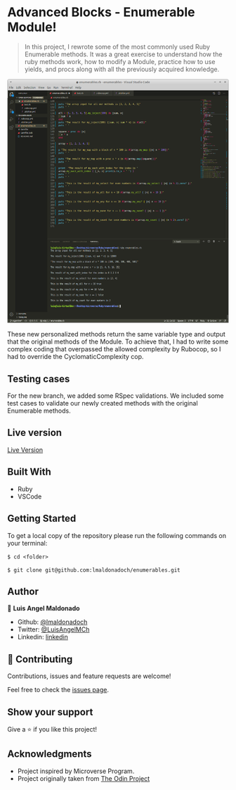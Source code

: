 # Advanced Blocks - Enumerable Module!

> In this project, I rewrote some of the most commonly used Ruby Enumerable methods. It was a great exercise to understand how the ruby methods work, how to modify a Module, practice how to use yields, and procs along with all the previously acquired knowledge.

![screenshot](images/screenshot1.png)

These new personalized methods return the same variable type and output that the original methods of the Module. To achieve that, I had to write some complex coding that overpassed the allowed complexity by Rubocop, so I had to override the CyclomaticComplexity cop.

## Testing cases

For the new branch, we added some RSpec validations. We included some test cases to validate our newly created methods with the original Enumerable methods.

## Live version

[Live Version](https://repl.it/@lmaldonadoch/Enumerable-methods)

## Built With

- Ruby
- VSCode

## Getting Started

To get a local copy of the repository please run the following commands on your terminal:

```
$ cd <folder>
```

```
$ git clone git@github.com:lmaldonadoch/enumerables.git
```

## Author

👤 **Luis Angel Maldonado**

- Github: [@lmaldonadoch](https://github.com/lmaldonadoch)
- Twitter: [@LuisAngelMCh](https://twitter.com/LuisAngelMCh)
- Linkedin: [linkedin](https://www.linkedin.com/in/luis-angel-maldonado-5b503a1a3/)

## 🤝 Contributing

Contributions, issues and feature requests are welcome!

Feel free to check the [issues page](https://github.com/lmaldonadoch/HTML-CSS-Capstone/issues).

## Show your support

Give a ⭐️ if you like this project!

## Acknowledgments

- Project inspired by Microverse Program.
- Project originally taken from [The Odin Project](https://www.theodinproject.com/courses/ruby-programming/lessons/bubble-sort)
